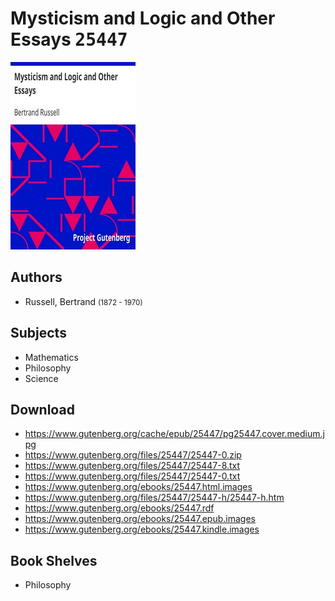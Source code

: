 # Mysticism and Logic and Other Essays <kbd>25447</kbd>

![](./cover.medium.jpg "")

## Authors


 - Russell, Bertrand <small>(1872 - 1970)</small>

## Subjects


 - Mathematics
 - Philosophy
 - Science

## Download


 - https://www.gutenberg.org/cache/epub/25447/pg25447.cover.medium.jpg
 - https://www.gutenberg.org/files/25447/25447-0.zip
 - https://www.gutenberg.org/files/25447/25447-8.txt
 - https://www.gutenberg.org/files/25447/25447-0.txt
 - https://www.gutenberg.org/ebooks/25447.html.images
 - https://www.gutenberg.org/files/25447/25447-h/25447-h.htm
 - https://www.gutenberg.org/ebooks/25447.rdf
 - https://www.gutenberg.org/ebooks/25447.epub.images
 - https://www.gutenberg.org/ebooks/25447.kindle.images

## Book Shelves


 - Philosophy
